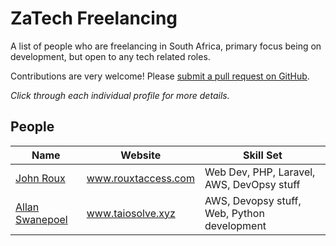# ZaTech Freelancing

A list of people who are freelancing in South Africa, primary focus being on development, but open to any tech related roles.


Contributions are very welcome! Please
[submit a pull request on GitHub](/CONTRIBUTING.md).

_Click through each individual profile for more details._


## People

Name | Website | Skill Set
------------ | ------- | -------
[John Roux](/people/johnroux.md) | www.rouxtaccess.com | Web Dev, PHP, Laravel, AWS, DevOpsy stuff
[Allan Swanepoel](/people/allansw.md) | www.taiosolve.xyz | AWS, Devopsy stuff, Web, Python development

